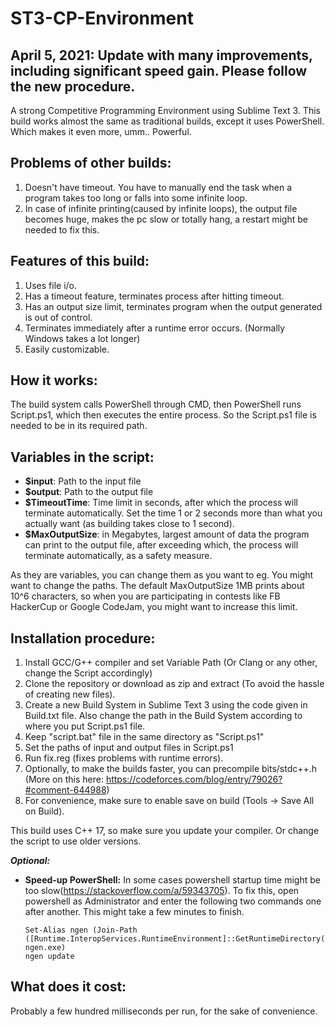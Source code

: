 # ST3-CP-Environment

## April 5, 2021: Update with many improvements, including significant speed gain. Please follow the new procedure.

A strong Competitive Programming Environment using Sublime Text 3. This build works almost the same as traditional builds, except it uses PowerShell. Which makes it even more, umm.. Powerful.

## Problems of other builds:
  1. Doesn't have timeout. You have to manually end the task when a program takes too long or falls into some infinite loop.
  2. In case of infinite printing(caused by infinite loops), the output file becomes huge, makes the pc slow or totally hang, a restart might be needed to fix this.

## Features of this build:
  1. Uses file i/o.
  2. Has a timeout feature, terminates process after hitting timeout.
  3. Has an output size limit, terminates program when the output generated is out of control.
  4. Terminates immediately after a runtime error occurs. (Normally Windows takes a lot longer)
  5. Easily customizable.

## How it works:
  The build system calls PowerShell through CMD, then PowerShell runs Script.ps1, which then executes the entire process. So the Script.ps1 file is needed to be in its required path.

## Variables in the script:
  * **$input**: Path to the input file
  * **$output**: Path to the output file
  * **$TimeoutTime**: Time limit in seconds, after which the process will terminate automatically. Set the time 1 or 2 seconds more than what you actually want (as building takes close to 1 second).
  * **$MaxOutputSize**: in Megabytes, largest amount of data the program can print to the output file, after exceeding which, the process will terminate automatically, as a safety measure. 
  
  As they are variables, you can change them as you want to eg. You might want to change the paths. The default MaxOutputSize 1MB prints about 10^6 characters, so when you are participating in contests like FB HackerCup or Google CodeJam, you might want to increase this limit.

## Installation procedure:
  1. Install GCC/G++ compiler and set Variable Path (Or Clang or any other, change the Script accordingly)
  2. Clone the repository or download as zip and extract (To avoid the hassle of creating new files).
  3. Create a new Build System in Sublime Text 3 using the code given in Build.txt file. Also change the path in the Build System according to where you put Script.ps1 file.
  4. Keep "script.bat" file in the same directory as "Script.ps1"
  5. Set the paths of input and output files in Script.ps1
  6. Run fix.reg (fixes problems with runtime errors).
  7. Optionally, to make the builds faster, you can precompile bits/stdc++.h (More on this here: https://codeforces.com/blog/entry/79026?#comment-644988)
  8. For convenience, make sure to enable save on build (Tools -> Save All on Build).
  
  This build uses C++ 17, so make sure you update your compiler. Or change the script to use older versions.

  ***Optional:***
  * **Speed-up PowerShell:** In some cases powershell startup time might be too slow(https://stackoverflow.com/a/59343705). To fix this, open powershell as Administrator and enter the following two commands one after another. This might take a few minutes to finish.
    ```
    Set-Alias ngen (Join-Path ([Runtime.InteropServices.RuntimeEnvironment]::GetRuntimeDirectory()) ngen.exe)
    ngen update
    ```

## What does it cost:
   Probably a few hundred milliseconds per run, for the sake of convenience.
